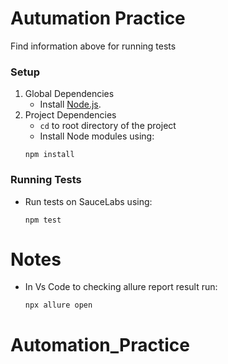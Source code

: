 # Autumation Practice

Find information above for running tests
### Setup

1. Global Dependencies
    * Install [Node.js](https://nodejs.org/en/).
2. Project Dependencies
    * `cd` to root directory of the project
    * Install Node modules using:
   ```
   npm install
   ```

### Running Tests

* Run tests on SauceLabs using:
  ```
  npm test

# Notes
* In Vs Code to checking allure report result run:
  ```
  npx allure open
# Automation_Practice
